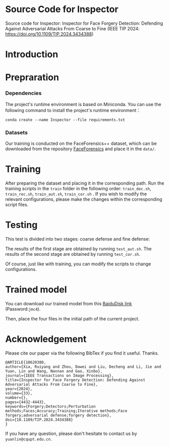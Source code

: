 # Source Code for Inspector

Source code for Inspector: Inspector for Face Forgery Detection: Defending Against Adversarial Attacks From Coarse to Fine (IEEE TIP 2024: https://doi.org/10.1109/TIP.2024.3434388)

# Introduction

# Prepraration

### Dependencies

The project's runtime environment is based on Miniconda. You can use the following command to install the project's runtime environment：

``conda create --name Inspector --file requirements.txt``


### Datasets

Our training is conducted on the FaceForensics++ dataset, which can be downloaded from the repository [FaceForensics](https://github.com/ondyari/FaceForensics) and place it in the ``data/``.

# Training

After preparing the dataset and placing it in the corresponding path. Run the training scripts in the ``train`` folder in the following order: ``train_dec.sh``, ``train_rec.sh``, ``train_aut.sh``, ``train_cor.sh`` . If you wish to modify the relevant configurations, please make the changes within the corresponding script files.

# Testing
This test is divided into two stages: coarse defense and fine defense:

The results of the first stage are obtained by running ``test_aut.sh``.
The results of the second stage are obtained by running ``test_cor.sh``. 

Of course, just like with training, you can modify the scripts to change configurations.

# Trained model

You can download our trained model from this [BaiduDisk link](https://pan.baidu.com/s/1hBuHfQ5WsXFR6T1HhTFi4g) (Password:`jmc4`).

Then, place the four files in the initial path of the current project.

# Acknowledgement

Please cite our paper via the following BibTex if you find it useful. Thanks. 

    @ARTICLE{10620380,
    author={Xia, Ruiyang and Zhou, Dawei and Liu, Decheng and Li, Jie and Yuan, Lin and Wang, Nannan and Gao, Xinbo},
    journal={IEEE Transactions on Image Processing}, 
    title={Inspector for Face Forgery Detection: Defending Against Adversarial Attacks From Coarse to Fine}, 
    year={2024},
    volume={33},
    number={},
    pages={4432-4443},
    keywords={Forgery;Detectors;Perturbation methods;Faces;Accuracy;Training;Iterative methods;Face forgery;adversarial defense;forgery detection},
    doi={10.1109/TIP.2024.3434388}
    }

If you have any question, please don't hesitate to contact us by ``yuanlin@cqupt.edu.cn``.